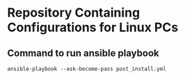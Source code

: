 # Repository Containing Configurations for Linux PCs

## Command to run ansible playbook
```
ansible-playbook --ask-become-pass post_install.yml
```


